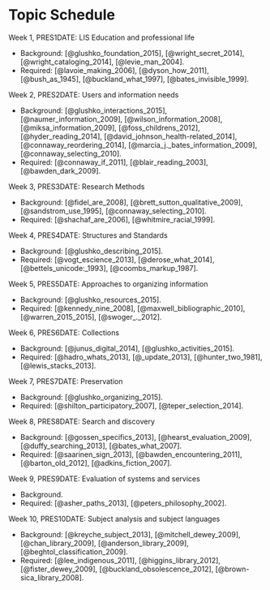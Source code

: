 # Topic Schedule

Week 1, PRES1DATE: LIS Education and professional life

- Background: [@glushko_foundation_2015], [@wright_secret_2014], [@wright_cataloging_2014], [@levie_man_2004].
- Required: [@lavoie_making_2006], [@dyson_how_2011], [@bush_as_1945], [@buckland_what_1997], [@bates_invisible_1999].

Week 2, PRES2DATE: Users and information needs

- Background: [@glushko_interactions_2015], [@naumer_information_2009], [@wilson_information_2008], [@miksa_information_2009], [@foss_childrens_2012], [@hyder_reading_2014], [@david_johnson_health-related_2014], [@connaway_reordering_2014], [@marcia_j._bates_information_2009], [@connaway_selecting_2010].
- Required: [@connaway_if_2011], [@blair_reading_2003], [@bawden_dark_2009].

Week 3, PRES3DATE: Research Methods

- Background: [@fidel_are_2008], [@brett_sutton_qualitative_2009], [@sandstrom_use_1995], [@connaway_selecting_2010].
- Required: [@shachaf_are_2006], [@whitmire_racial_1999].

Week 4, PRES4DATE: Structures and Standards

- Background: [@glushko_describing_2015].
- Required: [@vogt_escience_2013], [@derose_what_2014], [@bettels_unicode:_1993], [@coombs_markup_1987].

Week 5, PRES5DATE: Approaches to organizing information

- Background: [@glushko_resources_2015].
- Required: [@kennedy_nine_2008], [@maxwell_bibliographic_2010], [@warren_2015_2015], [@swoger_._2012].

Week 6, PRES6DATE: Collections

- Background: [@junus_digital_2014], [@glushko_activities_2015].
- Required: [@hadro_whats_2013], [@_update_2013], [@hunter_two_1981], [@lewis_stacks_2013].

Week 7, PRES7DATE: Preservation

- Background: [@glushko_organizing_2015].
- Required: [@shilton_participatory_2007], [@teper_selection_2014].

Week 8, PRES8DATE: Search and discovery

- Background: [@gossen_specifics_2013], [@hearst_evaluation_2009], [@duffy_searching_2013], [@bates_what_2007].
- Required: [@saarinen_sign_2013], [@bawden_encountering_2011], [@barton_old_2012], [@adkins_fiction_2007].

Week 9, PRES9DATE: Evaluation of systems and services

- Background.
- Required: [@asher_paths_2013], [@peters_philosophy_2002].

Week 10, PRES10DATE: Subject analysis and subject languages

- Background: [@kreyche_subject_2013], [@mitchell_dewey_2009], [@chan_library_2009], [@anderson_library_2009], [@beghtol_classification_2009].
- Required: [@lee_indigenous_2011], [@higgins_library_2012], [@fister_dewey_2009], [@buckland_obsolescence_2012], [@brown-sica_library_2008].
